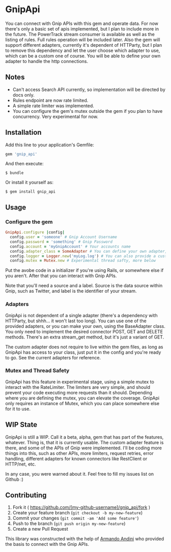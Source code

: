 # GnipApi

You can connect with Gnip APIs with this gem and operate data. For now there's only a basic set of apis implemented, but I plan to include more in the future.
The PowerTrack stream consumer is available as well as the listing of rules. Full rules operation will be included later.
Also the gem will support different adapters, currently it's dependent of HTTParty, but I plan to remove this dependency and let the user choose which adapter to use, which can be a custom one of course. You will be able to define your own adapter to handle the http connections. 

## Notes

- Can't access Search API currently, so implementation will be directed by docs only.
- Rules endpoint are now rate limited.
- A simple rate limiter was implemented.
- You can configure the gem's mutex outside the gem if you plan to have concurrency. Very experimental for now.

## Installation

Add this line to your application's Gemfile:

```ruby
gem 'gnip_api'
```

And then execute:

    $ bundle

Or install it yourself as:

    $ gem install gnip_api

## Usage

### Configure the gem

```ruby
GnipApi.configure |config|
  config.user = 'someone' # Gnip Account Username
  config.password = 'something' # Gnip Password
  config.account = 'myGnipAccount' # Your accounts name
  config.adapter_class = SomeAdapter # You can define your own adapter, more in the following section
  config.logger = Logger.new('myLog.log') # You can also provide a custom logger
  config.mutex = Mutex.new # Experimental thread safty, more below
```

Put the avobe code in a initializer if you're using Rails, or somewhere else if you aren't. After that you can interact with Gnip APIs.

Note that you'll need a source and a label. Source is the data source within Gnip, such as Twitter, and label is the identifier of your stream.

### Adapters

GnipApi is not dependent of a single adapter (there's a dependency with HTTParty, but shhh... it won't last too long). You can use one of the provided adapters, or you can make your own, using the BaseAdapter class. You only need to implement the desired connector POST, GET and DELETE methods. There's an extra stream_get method, but it's just a variant of GET.

The custom adapter does not require to live within the gem files, as long as GnipApi has access to your class, just put it in the config and you're ready to go. See the current adapters for reference.

### Mutex and Thread Safety

GnipApi has this feature in experimental stage, using a simple mutex to interact with the RateLimiter. The limiters are very simple, and should prevent your code executing more requests than it should. Depending where you are defining the mutex, you can elevate the coverage. GnipApi only requires an instance of Mutex, which you can place somewhere else for it to use.

## WIP State

GnipApi is still a WIP. Call it a beta, alpha, gem that has part of the features, whatever. Thing is, that it is currently usable. The custom adapter feature is there, and some of the APIs of Gnip were implemented. I'll be coding more things into this, such as other APIs, more limiters, request retries, error handling, different adapters for known connectors like RestClient or HTTP/net, etc.

In any case, you were warned about it. Feel free to fill my issues list on Github :)


## Contributing

1. Fork it ( https://github.com/[my-github-username]/gnip_api/fork )
2. Create your feature branch (`git checkout -b my-new-feature`)
3. Commit your changes (`git commit -am 'Add some feature'`)
4. Push to the branch (`git push origin my-new-feature`)
5. Create a new Pull Request

This library was constructed with the help of [Armando Andini](https://github.com/antico5) who provided the basis to connect with the Gnip APIs.